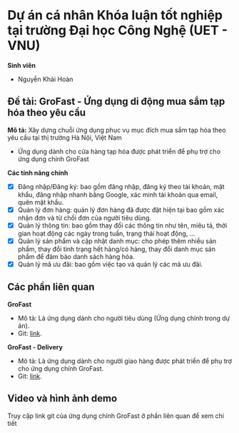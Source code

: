 # Dự án cá nhân Khóa luận tốt nghiệp tại trường Đại học Công Nghệ (UET - VNU)

**Sinh viên**
- Nguyễn Khải Hoàn

## Đề tài: GroFast - Ứng dụng di động mua sắm tạp hóa theo yêu cầu

**Mô tả:** Xây dựng chuỗi ứng dụng phục vụ mục đích mua sắm tạp hóa theo yêu cầu tại thị trường Hà Nội, Việt Nam
- Ứng dụng dành cho cửa hàng tạp hóa được phát triển để phụ trợ cho ứng dụng chính GroFast

**Các tính năng chính**
- [x] Đăng nhập/Đăng ký: bao gồm đăng nhập, đăng ký theo tài khoản, mật khẩu, đăng nhập nhanh bằng Google, xác minh tài khoản qua email, quên mật khẩu.
- [x] Quản lý đơn hàng: quản lý đơn hàng đã được đặt hiện tại bao gồm xác nhận đơn và từ chối đơn của người tiêu dùng.
- [x] Quản lý thông tin: bao gồm thay đổi các thông tin như tên, miêu tả, thời gian hoạt động các ngày trong tuần, trạng thái hoạt động, …
- [x] Quản lý sản phẩm và cập nhật danh mục: cho phép thêm nhiều sản phẩm, thay đổi tình trạng hết hàng/có hàng, thay đổi danh mục sản phẩm để đảm bảo danh sách hàng hóa.
- [x] Quản lý mã ưu đãi: bao gồm việc tạo và quản lý các mã ưu đãi.

## Các phần liên quan

**GroFast**
- Mô tả: Là ứng dụng dành cho người tiêu dùng (Ứng dụng chính trong dự án).
- Git: [link](https://github.com/NguyenKhaiHoan/hnk_on_demand_grocery).

**GroFast - Delivery**
- Mô tả: Là ứng dụng dành cho người giao hàng được phát triển để phụ trợ cho ứng dụng chính GroFast.
- Git: [link](https://github.com/NguyenKhaiHoan/hnk_on_demand_grocery_deliver).

## Video và hình ảnh demo

Truy cập link git của ứng dụng chính GroFast ở phần liên quan để xem chi tiết
